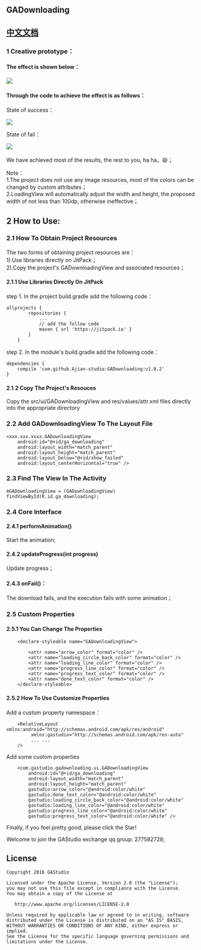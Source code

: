 ## GADownloading 
## [中文文档](https://github.com/Ajian-studio/GADownloading/blob/master/README_CN.md)
### 1 Creative prototype：<br>

#### The effect is shown below：<br>

![](https://github.com/Ajian-studio/GADownloading/raw/master/raw/loadingView_full_v.gif)  <br>

#### Through the code to achieve the effect is as follows：<br>

State of success：<br>

![](https://github.com/Ajian-studio/GADownloading/raw/master/raw/my_loading_view_success.gif) <br>

State of fail：<br>

![](https://github.com/Ajian-studio/GADownloading/raw/master/raw/my_loading_view_failed.gif) <br>
<br>
We have achieved most of the results, the rest to you, ha ha，😄；<br>

Note：<br>
1.The project does not use any image resources, most of the colors can be changed by custom attributes；<br>
2.LoadingView will automatically adjust the width and height, the proposed width of not less than 100dp, otherwise ineffective；<br>


## 2 How to Use:<br>
### 2.1 How To Obtain Project Resources
The two forms of obtaining project resources are：<br>
1).Use libraries directly on JitPack；<br>
2).Copy the project's GADownloadingView and associated resources；<br>

#### 2.1.1 Use Libraries Directly On JitPack

step 1. In the project build.gradle add the following code：
```
allprojects {
		repositories {
			...
            // add the follow code
			maven { url 'https://jitpack.io' }
		}
	}
```
step 2. In the module's build.gradle add the following code：
```
dependencies {
	compile 'com.github.Ajian-studio:GADownloading:v1.0.2'
}

```
#### 2.1.2 Copy The Project's Resouces
Copy the src/ui/GADownloadingView and res/values/attr.xml files directly into the appropriate directory

### 2.2 Add GADownloadingView To The Layout File<br>

```
<xxx.xxx.xxxx.GADownloadingView
    android:id="@+id/ga_downloading"
    android:layout_width="match_parent"
    android:layout_height="match_parent"
    android:layout_below="@+id/show_failed"
    android:layout_centerHorizontal="true" />
```

### 2.3 Find The View In The Activity
```
mGADownloadingView = (GADownloadingView) findViewById(R.id.ga_downloading);
```
### 2.4 Core Interface

#### 2.4.1 performAnimation() <br>
Start the animation;<br>

#### 2.4.2 updateProgress(int progress) <br>
Update progress；<br>

#### 2.4.3 onFail()：<br>
The download fails, and the execution fails with some animation；<br>

### 2.5 Custom Properties<br>
#### 2.5.1 You Can Change The Properties <br>
```
    <declare-styleable name="GADownloadingView">

        <attr name="arrow_color" format="color" />
        <attr name="loading_circle_back_color" format="color" />
        <attr name="loading_line_color" format="color" />
        <attr name="progress_line_color" format="color" />
        <attr name="progress_text_color" format="color" />
        <attr name="done_text_color" format="color" />
    </declare-styleable>

```

#### 2.5.2 How To Use Customize Properties<br>

Add a custom property namespace：<br>
```
    <RelativeLayout xmlns:android="http://schemas.android.com/apk/res/android"
         xmlns:gastudio="http://schemas.android.com/apk/res-auto"
         ... ...
    />
```
Add some custom properties<br>
```
    <com.gastudio.gadownloading.ui.GADownloadingView
        android:id="@+id/ga_downloading"
        android:layout_width="match_parent"
        android:layout_height="match_parent"
        gastudio:arrow_color="@android:color/white"
        gastudio:done_text_color="@android:color/white"
        gastudio:loading_circle_back_color="@android:color/white"
        gastudio:loading_line_color="@android:color/white"
        gastudio:progress_line_color="@android:color/white"
        gastudio:progress_text_color="@android:color/white" />
```

Finally, if you feel pretty good, please click the Star!<br>

Welcome to join the GAStudio exchange qq group: 277582728;<br>

## License
    Copyright 2016 GAStudio

    Licensed under the Apache License, Version 2.0 (the "License");
    you may not use this file except in compliance with the License.
    You may obtain a copy of the License at

       http://www.apache.org/licenses/LICENSE-2.0

    Unless required by applicable law or agreed to in writing, software
    distributed under the License is distributed on an "AS IS" BASIS,
    WITHOUT WARRANTIES OR CONDITIONS OF ANY KIND, either express or implied.
    See the License for the specific language governing permissions and
    limitations under the License.
